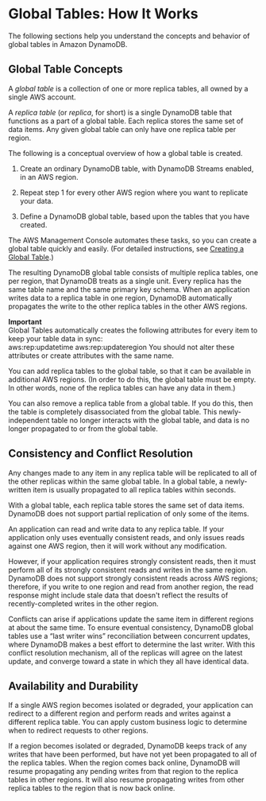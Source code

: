 # Global Tables: How It Works<a name="globaltables_HowItWorks"></a>

 The following sections help you understand the concepts and behavior of global tables in Amazon DynamoDB\. 

## Global Table Concepts<a name="globaltables_HowItWorks.KeyConcepts"></a>

A *global table* is a collection of one or more replica tables, all owned by a single AWS account\.

A *replica table* \(or *replica*, for short\) is a single DynamoDB table that functions as a part of a global table\. Each replica stores the same set of data items\. Any given global table can only have one replica table per region\.

The following is a conceptual overview of how a global table is created\.

1. Create an ordinary DynamoDB table, with DynamoDB Streams enabled, in an AWS region\.

1. Repeat step 1 for every other AWS region where you want to replicate your data\.

1. Define a DynamoDB global table, based upon the tables that you have created\.

The AWS Management Console automates these tasks, so you can create a global table quickly and easily\. \(For detailed instructions, see [Creating a Global Table](globaltables.tutorial.md)\.\)

The resulting DynamoDB global table consists of multiple replica tables, one per region, that DynamoDB treats as a single unit\. Every replica has the same table name and the same primary key schema\. When an application writes data to a replica table in one region, DynamoDB automatically propagates the write to the other replica tables in the other AWS regions\.

**Important**  
 Global Tables automatically creates the following attributes for every item to keep your table data in sync:   
 aws:rep:updatetime 
 aws:rep:updateregion 
 You should not alter these attributes or create attributes with the same name\. 

You can add replica tables to the global table, so that it can be available in additional AWS regions\. \(In order to do this, the global table must be empty\. In other words, none of the replica tables can have any data in them\.\)

You can also remove a replica table from a global table\. If you do this, then the table is completely disassociated from the global table\. This newly\-independent table no longer interacts with the global table, and data is no longer propagated to or from the global table\.

## Consistency and Conflict Resolution<a name="globaltables_HowItWorks.conflict-resolution"></a>

Any changes made to any item in any replica table will be replicated to all of the other replicas within the same global table\. In a global table, a newly\-written item is usually propagated to all replica tables within seconds\.

With a global table, each replica table stores the same set of data items\. DynamoDB does not support partial replication of only some of the items\.

An application can read and write data to any replica table\. If your application only uses eventually consistent reads, and only issues reads against one AWS region, then it will work without any modification\.

However, if your application requires strongly consistent reads, then it must perform all of its strongly consistent reads and writes in the same region\. DynamoDB does not support strongly consistent reads across AWS regions; therefore, if you write to one region and read from another region, the read response might include stale data that doesn't reflect the results of recently\-completed writes in the other region\. 

Conflicts can arise if applications update the same item in different regions at about the same time\. To ensure eventual consistency, DynamoDB global tables use a “last writer wins” reconciliation between concurrent updates, where DynamoDB makes a best effort to determine the last writer\. With this conflict resolution mechanism, all of the replicas will agree on the latest update, and converge toward a state in which they all have identical data\. 

## Availability and Durability<a name="globaltables_HowItWorks.availability-durability"></a>

If a single AWS region becomes isolated or degraded, your application can redirect to a different region and perform reads and writes against a different replica table\. You can apply custom business logic to determine when to redirect requests to other regions\. 

If a region becomes isolated or degraded, DynamoDB keeps track of any writes that have been performed, but have not yet been propagated to all of the replica tables\. When the region comes back online, DynamoDB will resume propagating any pending writes from that region to the replica tables in other regions\. It will also resume propagating writes from other replica tables to the region that is now back online\.